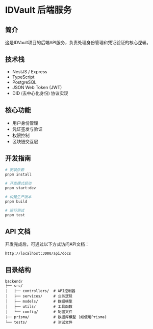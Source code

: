 # IDVault 后端服务

## 简介

这是IDVault项目的后端API服务，负责处理身份管理和凭证验证的核心逻辑。

## 技术栈

- NestJS / Express
- TypeScript
- PostgreSQL
- JSON Web Token (JWT)
- DID (去中心化身份) 协议实现

## 核心功能

- 用户身份管理
- 凭证签发与验证
- 权限控制
- 区块链交互层

## 开发指南

```bash
# 安装依赖
pnpm install

# 开发模式启动
pnpm start:dev

# 构建生产版本
pnpm build

# 运行测试
pnpm test
```

## API 文档

开发完成后，可通过以下方式访问API文档：

```
http://localhost:3000/api/docs
```

## 目录结构

```
backend/
├── src/
│   ├── controllers/  # API控制器
│   ├── services/     # 业务逻辑
│   ├── models/       # 数据模型
│   ├── utils/        # 工具函数
│   └── config/       # 配置文件
├── prisma/           # 数据库模型 (如使用Prisma)
└── tests/            # 测试文件
``` 